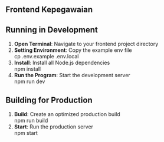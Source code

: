 ## Frontend Kepegawaian

## Running in Development

1. **Open Terminal**: Navigate to your frontend project directory  
2. **Setting Environment**: Copy the example env file  
    cp .env.example .env.local  
3. **Install**: Install all Node.js dependencies  
    npm install  
4. **Run the Program**: Start the development server  
    npm run dev  

## Building for Production

1. **Build**: Create an optimized production build  
    npm run build  
2. **Start**: Run the production server  
    npm start  
